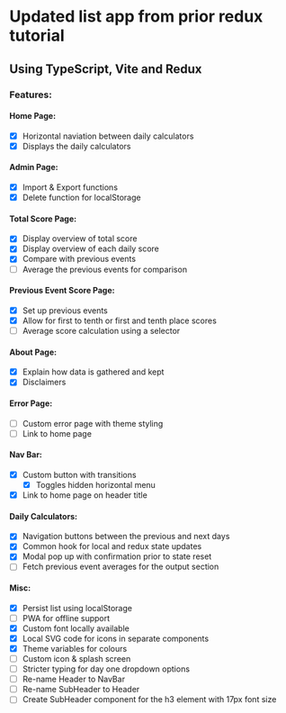 # Updated list app from prior redux tutorial
## Using TypeScript, Vite and Redux

### Features: 

#### Home Page: 
- [x] Horizontal naviation between daily calculators 
- [x] Displays the daily calculators

#### Admin Page: 
- [x] Import & Export functions 
- [x] Delete function for localStorage

#### Total Score Page: 
- [x] Display overview of total score
- [x] Display overview of each daily score
- [x] Compare with previous events
- [ ] Average the previous events for comparison

#### Previous Event Score Page: 
- [x] Set up previous events
- [x] Allow for first to tenth or first and tenth place scores
- [ ] Average score calculation using a selector

#### About Page: 
- [x] Explain how data is gathered and kept 
- [x] Disclaimers 

#### Error Page: 
- [ ] Custom error page with theme styling
- [ ] Link to home page

#### Nav Bar: 
- [x] Custom button with transitions 
  -  [x] Toggles hidden horizontal menu
- [x] Link to home page on header title 

#### Daily Calculators: 
- [x] Navigation buttons between the previous and next days 
- [x] Common hook for local and redux state updates
- [x] Modal pop up with confirmation prior to state reset
- [ ] Fetch previous event averages for the output section

#### Misc:
- [x] Persist list using localStorage
- [ ] PWA for offline support
- [x] Custom font locally available 
- [x] Local SVG code for icons in separate components
- [x] Theme variables for colours
- [ ] Custom icon & splash screen
- [ ] Stricter typing for day one dropdown options 
- [ ] Re-name Header to NavBar
- [ ] Re-name SubHeader to Header
- [ ] Create SubHeader component for the h3 element with 17px font size